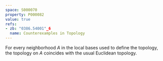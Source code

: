 ```yaml
---
space: S000070
property: P000082
value: true
refs:
- zb: "0386.54001"_6
  name: Counterexamples in Topology
---
```


For every neighborhood $A$ in the local bases used to define the topology, the topology on $A$ coincides with the usual Euclidean topology.
